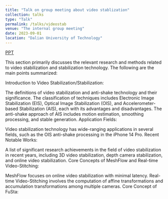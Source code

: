 ```yaml
---
title: "Talk on group meeting about video stablization"
collection: talks
type: "Talk"
permalink: /talks/videostab
venue: "The internal group meeting"
date: 2023-09-01
location: "Dalian University of Technology"
---
```


[PPT](https://cyfedu-dlut.github.io/PersonalWeb/PPT/videostab.pdf)

This section primarily discusses the relevant research and methods related to video stabilization and stabilization technology. The following are the main points summarized:

Introduction to Video Stabilization/Stabilization:

The definitions of video stabilization and anti-shake technology and their significance.
The classification of techniques includes Electronic Image Stabilization (EIS), Optical Image Stabilization (OIS), and Accelerometer-based Stabilization (AIS), each with its advantages and disadvantages.
The anti-shake approach of AIS includes motion estimation, smoothing processing, and stable generation.
Application Fields:

Video stabilization technology has wide-ranging applications in several fields, such as the OIS anti-shake processing in the iPhone 14 Pro.
Recent Notable Works:

A list of significant research achievements in the field of video stabilization in recent years, including 3D video stabilization, depth camera stabilization, and online video stabilization.
Core Concepts of MeshFlow and Real-time Video-Stitching:

MeshFlow focuses on online video stabilization with minimal latency.
Real-time Video-Stitching involves the computation of affine transformations and accumulation transformations among multiple cameras.
Core Concept of FuSta:



